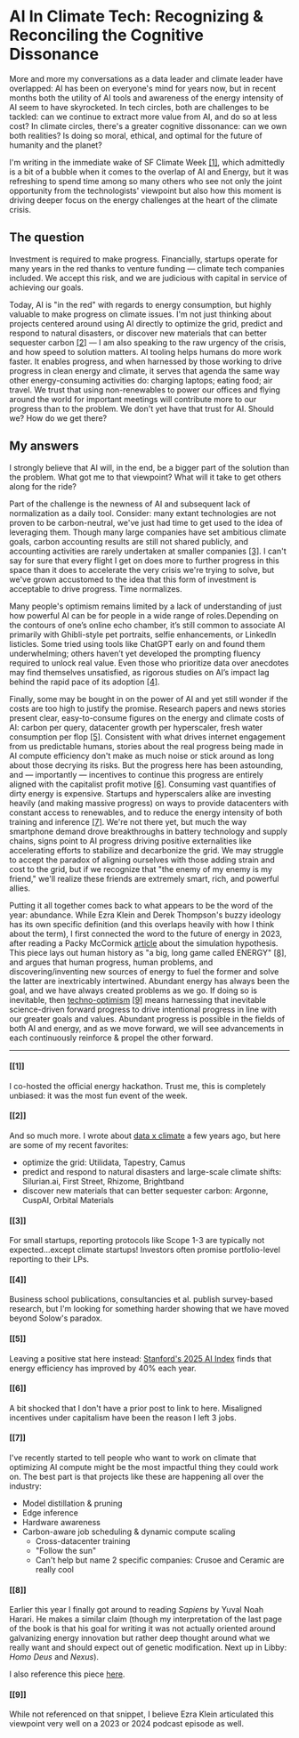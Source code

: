 <!--
.. date: 2025-05-02
.. tags: cleantech, startups, ai
-->

# AI In Climate Tech: Recognizing & Reconciling the Cognitive Dissonance

More and more my conversations as a data leader and climate leader have overlapped: AI has been on everyone's mind for years now, but in recent months both the utility of AI tools and awareness of the energy intensity of AI seem to have skyrocketed. In tech circles, both are challenges to be tackled: can we continue to extract more value from AI, and do so at less cost? In climate circles, there's a greater cognitive dissonance: can we own both realities? Is doing so moral, ethical, and optimal for the future of humanity and the planet?

I'm writing in the immediate wake of SF Climate Week [[1]](#1), which admittedly is a bit of a bubble when it comes to the overlap of AI and Energy, but it was refreshing to spend time among so many others who see not only the joint opportunity from the technologists' viewpoint but also how this moment is driving deeper focus on the energy challenges at the heart of the climate crisis.

## The question

Investment is required to make progress. Financially, startups operate for many years in the red thanks to venture funding — climate tech companies included. We accept this risk, and we are judicious with capital in service of achieving our goals.

Today, AI is "in the red" with regards to energy consumption, but highly valuable to make progress on climate issues. I'm not just thinking about projects centered around using AI directly to optimize the grid, predict and respond to natural disasters, or discover new materials that can better sequester carbon [[2]](#2) — I am also speaking to the raw urgency of the crisis, and how speed to solution matters. AI tooling helps humans do more work faster. It enables progress, and when harnessed by those working to drive progress in clean energy and climate, it serves that agenda the same way other energy-consuming activities do: charging laptops; eating food; air travel. We trust that using non-renewables to power our offices and flying around the world for important meetings will contribute more to our progress than to the problem. We don't yet have that trust for AI. Should we? How do we get there?

## My answers

I strongly believe that AI will, in the end, be a bigger part of the solution than the problem. What got me to that viewpoint? What will it take to get others along for the ride?

Part of the challenge is the newness of AI and subsequent lack of normalization as a daily tool. Consider: many extant technologies are not proven to be carbon-neutral, we've just had time to get used to the idea of leveraging them. Though many large companies have set ambitious climate goals, carbon accounting results are still not shared publicly, and accounting activities are rarely undertaken at smaller companies [[3]](#3). I can't say for sure that every flight I get on does more to further progress in this space than it does to accelerate the very crisis we're trying to solve, but we've grown accustomed to the idea that this form of investment is acceptable to drive progress. Time normalizes.

Many people's optimism remains limited by a lack of understanding of just how powerful AI can be for people in a wide range of roles.Depending on the contours of one’s online echo chamber, it’s still common to associate AI primarily with Ghibli-style pet portraits, selfie enhancements, or LinkedIn listicles. Some tried using tools like ChatGPT early on and found them underwhelming; others haven’t yet developed the prompting fluency required to unlock real value. Even those who prioritize data over anecdotes may find themselves unsatisfied, as rigorous studies on AI’s impact lag behind the rapid pace of its adoption [[4]](#4).

Finally, some may be bought in on the power of AI and yet still wonder if the costs are too high to justify the promise. Research papers and news stories present clear, easy-to-consume figures on the energy and climate costs of AI: carbon per query, datacenter growth per hyperscaler, fresh water consumption per flop [[5]](#5). Consistent with what drives internet engagement from us predictable humans, stories about the real progress being made in AI compute efficiency don't make as much noise or stick around as long about those decrying its risks. But the progress here has been astounding, and — importantly — incentives to continue this progress are entirely aligned with the capitalist profit motive [[6]](#6). Consuming vast quantifies of dirty energy is expensive. Startups and hyperscalers alike are investing heavily (and making massive progress) on ways to provide datacenters with constant access to renewables, and to reduce the energy intensity of both training and inference [[7]](#7). We're not there yet, but much the way smartphone demand drove breakthroughs in battery technology and supply chains, signs point to AI progress driving positive externalities like accelerating efforts to stabilize and decarbonize the grid. We may struggle to accept the paradox of aligning ourselves with those adding strain and cost to the grid, but if we recognize that "the enemy of my enemy is my friend," we'll realize these friends are extremely smart, rich, and powerful allies.

Putting it all together comes back to what appears to be the word of the year: abundance. While Ezra Klein and Derek Thompson's buzzy ideology has its own specific definition (and this overlaps heavily with how I think about the term), I first connected the word to the future of energy in 2023, after reading a Packy McCormick [article](https://www.notboring.co/p/the-morality-of-having-kids-in-a) about the simulation hypothesis. This piece lays out human history as "a big, long game called ENERGY" [[8]](#8), and argues that human progress, human problems, and discovering/inventing new sources of energy to fuel the former and solve the latter are inextricably intertwined. Abundant energy has always been the goal, and we have always created problems as we go. If doing so is inevitable, then [techno-optimism](../../pages/snippets/solutions_orientation/) [[9]](#9) means harnessing that inevitable science-driven forward progress to drive intentional progress in line with our greater goals and values. Abundant progress is possible in the fields of both AI and energy, and as we move forward, we will see advancements in each continuously reinforce & propel the other forward.

---

#### [[1]]
I co-hosted the official energy hackathon. Trust me, this is completely unbiased: it was the most fun event of the week.

#### [[2]]
And so much more. I wrote about [data x climate](../energy_tech_data_problems/) a few years ago, but here are some of my recent favorites:
* optimize the grid: Utilidata, Tapestry, Camus
* predict and respond to natural disasters and large-scale climate shifts: Silurian.ai, First Street, Rhizome, Brightband
* discover new materials that can better sequester carbon: Argonne, CuspAI, Orbital Materials

#### [[3]]
For small startups, reporting protocols like Scope 1-3 are typically not expected...except climate startups! Investors often promise portfolio-level reporting to their LPs.

#### [[4]]
Business school publications, consultancies et al. publish survey-based research, but I'm looking for something harder showing that we have moved beyond Solow's paradox.

#### [[5]]
Leaving a positive stat here instead: [Stanford's 2025 AI Index](https://hai.stanford.edu/ai-index) finds that energy efficiency has improved by 40% each year.

#### [[6]]
A bit shocked that I don't have a prior post to link to here. Misaligned incentives under capitalism have been the reason I left 3 jobs.

#### [[7]]
I've recently started to tell people who want to work on climate that optimizing AI compute might be the most impactful thing they could work on. The best part is that projects like these are happening all over the industry:
* Model distillation & pruning
* Edge inference
* Hardware awareness
* Carbon-aware job scheduling & dynamic compute scaling
    * Cross-datacenter training
    * "Follow the sun"
    * Can't help but name 2 specific companies: Crusoe and Ceramic are really cool

#### [[8]]
Earlier this year I finally got around to reading _Sapiens_ by Yuval Noah Harari. He makes a similar claim (though my interpretation of the last page of the book is that his goal for writing it was not actually oriented around galvanizing energy innovation but rather deep thought around what we really want and should expect out of genetic modification. Next up in Libby: _Homo Deus_ and _Nexus_).

I also reference this piece [here](../rocket_ships/).

#### [[9]]
While not referenced on that snippet, I believe Ezra Klein articulated this viewpoint very well on a 2023 or 2024 podcast episode as well.
